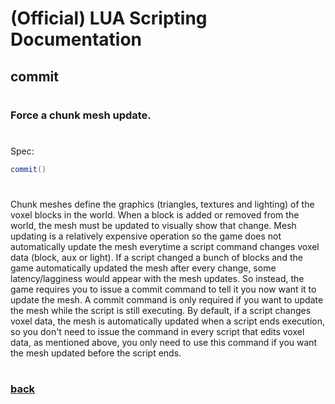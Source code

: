 
# (Official) LUA Scripting Documentation

## commit
#
### Force a chunk mesh update.
#
Spec:
```lua
commit()
```
#  

Chunk meshes define the graphics (triangles, textures and lighting) of the voxel blocks in the world.
When a block is added or removed from the world, the mesh must be updated to visually show that change.
Mesh updating is a relatively expensive operation so the game does not automatically update the mesh everytime
a script command changes voxel data (block, aux or light).  If a script changed a bunch of blocks and the game
automatically updated the mesh after every change, some latency/lagginess would appear with the mesh updates.
So instead, the game requires you to issue a commit command to tell it you now want it to update the mesh.
A commit command is only required if you want to update the mesh while the script is still executing.
By default, if a script changes voxel data, the mesh is automatically updated when a script ends execution,
so you don't need to issue the command in every script that edits voxel data, as mentioned above,
you only need to use this command if you want the mesh updated before the script ends.
#
### [back](../other)
